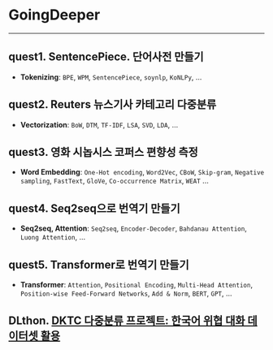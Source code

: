 # GoingDeeper
---
## quest1. SentencePiece. 단어사전 만들기
  - **Tokenizing**: `BPE`, `WPM`, `SentencePiece`, `soynlp`, `KoNLPy`, ...
    
## quest2. Reuters 뉴스기사 카테고리 다중분류
  - **Vectorization**: `BoW`, `DTM`, `TF-IDF`, `LSA`, `SVD`, `LDA`, ...
    
## quest3. 영화 시놉시스 코퍼스 편향성 측정
  - **Word Embedding**: `One-Hot encoding`, `Word2Vec`, `CBoW`, `Skip-gram`, `Negative sampling`, `FastText`, `GloVe`, `Co-occurrence Matrix`, `WEAT` ...
    
## quest4. Seq2seq으로 번역기 만들기
  - **Seq2seq, Attention**: `Seq2seq`, `Encoder-Decoder`, `Bahdanau Attention`, `Luong Attention`, ...
    
## quest5. Transformer로 번역기 만들기
  - **Transformer**: `Attention`, `Positional Encoding`, `Multi-Head Attention`, `Position-wise Feed-Forward Networks`, `Add & Norm`, `BERT`, `GPT`, ...
    
## DLthon. [DKTC 다중분류 프로젝트: 한국어 위협 대화 데이터셋 활용](https://github.com/okchang95/DLTHON_NLP_DKTC)
